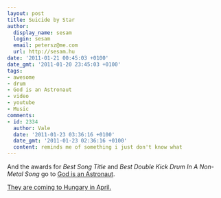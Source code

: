 ```yaml
---
layout: post
title: Suicide by Star
author:
  display_name: sesam
  login: sesam
  email: petersz@me.com
  url: http://sesam.hu
date: '2011-01-21 00:45:03 +0100'
date_gmt: '2011-01-20 23:45:03 +0100'
tags:
- awesome
- drum
- God is an Astronaut
- video
- youtube
- Music
comments:
- id: 2334
  author: Vale
  date: '2011-01-23 03:36:16 +0100'
  date_gmt: '2011-01-23 02:36:16 +0100'
  content: reminds me of something i just don't know what
---
```


And the awards for _Best Song Title_ and _Best Double Kick Drum In A Non-Metal Song_ go to [God is an Astronaut](http://www.superadmusic.com/god).

[They are coming to Hungary in April.](http://www.last.fm/event/1803850+God+Is+an+Astronaut+at+D%C3%BCrer-kert+on+10+April+2011)
